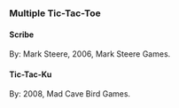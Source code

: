 ### Multiple Tic-Tac-Toe

#### Scribe

By: Mark Steere, 2006, Mark Steere Games.

#### Tic-Tac-Ku

By: 2008, Mad Cave Bird Games.
